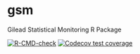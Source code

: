 # gsm
Gilead Statistical Monitoring R Package

<!-- badges: start -->
[![R-CMD-check](https://github.com/Gilead-BioStats/gsm/workflows/R-CMD-check-main/badge.svg)](https://github.com/Gilead-BioStats/gsm/actions)
[![Codecov test coverage](https://codecov.io/gh/Gilead-BioStats/gsm/branch/dev/graph/badge.svg)](https://codecov.io/gh/Gilead-BioStats/gsm?branch=dev)
<!-- badges: end -->

